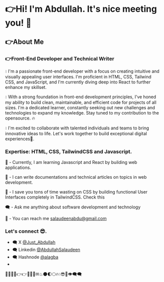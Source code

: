 # 👉Hi! I'm Abdullah. It's nice meeting you! 👋
## 👉About Me 
### 👉Front-End Developer and Technical Writer 

💧 I'm a passionate front-end developer with a focus on creating intuitive and visually appealing user interfaces. I'm proficient in HTML, CSS, Tailwind CSS, and JavaScript, and I'm currently diving deep into React to further enhance my skillset.

💧 With a strong foundation in front-end development principles, I've honed my ability to build clean, maintainable, and efficient code for projects of all sizes. I'm a dedicated learner, constantly seeking out new challenges and technologies to expand my knowledge. Stay tuned to my contribution to the opensource. 🔥

💧 I'm excited to collaborate with talented individuals and teams to bring innovative ideas to life. Let's work together to build exceptional digital experiences🤝. 

### Expertise: HTML, CSS, TailwindCSS and Javascript. 
🤜 - Currently, I am learning Javascript and React by building web applications. 

💎 - I can write documentations and technical articles on topics in web development. 

💎 - I save you tons of time wasting on CSS by building functional User Interfaces completely in TailwindCSS. Check this 

🗨 - Ask me anything about software development and technology 

💬 - You can reach me [salaudeenabdu@gmail.com](mailto:salaudeenabdu@gmail.com)



### Let's connect 😎. 

- 🗨 X [@Just_Abdullah](https://x.com/code_scribendi)
- 🗨 Linkedin [@AbdullahSalaudeen](www.linkedin.com/in/salaudeenabdul)
- 🗨 Hashnode [@alagba](https://hashnode.com/@alagba)
- 





👋👋👋🤜👉👉🦵🤝💎✉♨🌑🌓🌕🔥💧😎💬👁‍🗨🗨
